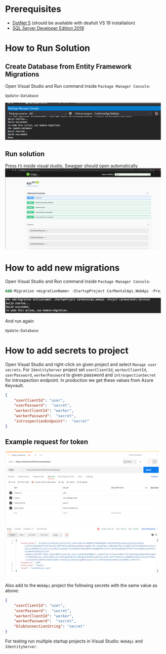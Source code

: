 # Prerequisites
 - [DotNet 5](https://dotnet.microsoft.com/en-us/download/dotnet/5.0) (should be available with deafult VS 19 installation)
 - [SQL Server Developer Edition 2019](https://go.microsoft.com/fwlink/?linkid=866662)

 # How to Run Solution
 ## Create Database from Entity Framework Migrations
 Open Visual Studio and Run command inside `Package Manager Console`:
```ps
Update-Database
```
![UpdateDatabaseScreen](.resources/UpdateDatabase.png)

## Run solution
Press `F5` inside visual studio, Swagger should open automatically
![SwaggerScreen](.resources/Swagger.png)


# How to add new migrations
 Open Visual Studio and Run command inside `Package Manager Console`:
 ```ps
 Add-Migration <migrationName> -StartupProject CarRentalApi.WebApi -Project CarRentalAPi.Services
 ```
![MigrationScreen](.resources/Migration.png)

And run again 
```ps
Update-Database
```

# How to add secrets to project
Open Visual Studio and right-click on given project and select  `Manage user secrets`. For `IdentityServer` project set `userClientId`, `workerClientId`, `userPassword`, `workerPassword` to given password and `introspectionSecret` for introspection endpoint. In production we get these values from Azure Keyvault.
```json
{
    "userClientId": "user",
    "userPassword":  "secret",
    "workerClientId": "worker",
    "workerPassword":  "secret",
    "introspectionEndpoint":  "secret"
}
```
## Example request for token
![TokenRequest](.resources/Token.png)

Also add to the `WebApi` project the following secrets with the same value as above:
```json
{
    "userClientId": "user",
    "userPassword":  "secret",
    "workerClientId": "worker",
    "workerPassword":  "secret",
    "blobConnectionString": "secret"
}
```

For testing run multiple startup projects in Visual Studio: `WebApi` and `IdentityServer`.